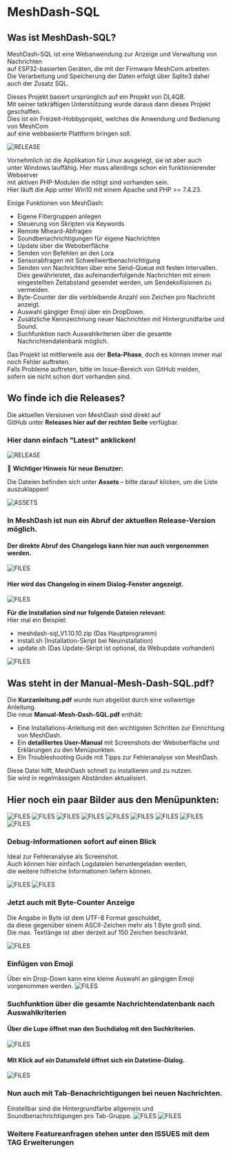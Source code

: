 # MeshDash-SQL

## Was ist MeshDash-SQL?

MeshDash-SQL ist eine Webanwendung zur Anzeige und Verwaltung von Nachrichten  
auf ESP32-basierten Geräten, die mit der Firmware MeshCom arbeiten.  
Die Verarbeitung und Speicherung der Daten erfolgt über Sqlite3 daher auch der Zusatz SQL.

Dieses Projekt basiert ursprünglich auf ein Projekt von DL4QB.  
Mit seiner tatkräftigen Unterstützung wurde daraus dann dieses Projekt geschaffen.  
Dies ist ein Freizeit-Hobbyprojekt, welches die Anwendung und Bedienung von MeshCom  
auf eine webbasierte Plattform bringen soll.

![RELEASE](/docs/front_menu.jpg)

Vornehmlich ist die Applikation für Linux ausgelegt, sie ist aber auch  
unter Windows lauffähig. Hier muss allerdings schon ein funktionierender Webserver  
mit aktiven PHP-Modulen die nötigt sind vorhanden sein.  
Hier läuft die App unter Win10 mit einem Apache und PHP >= 7.4.23.

Einige Funktionen von MeshDash:

- Eigene Filtergruppen anlegen
- Steuerung von Skripten via Keywords
- Remote Mheard-Abfragen
- Soundbenachrichtigungen für eigene Nachrichten
- Update über die Weboberfläche
- Senden von Befehlen an den Lora
- Sensorabfragen mit Schwellwertbenachrichtigung
- Senden von Nachrichten über eine Send-Queue mit festen Intervallen.  
  Dies gewährleistet, das aufeinanderfolgende Nachrichten mit einem  
  eingestellten Zeitabstand gesendet werden, um Sendekollisionen zu vermeiden.
- Byte-Counter der die verbleibende Anzahl von Zeichen pro Nachricht anzeigt.
- Auswahl gängiger Emoji über ein DropDown.
- Zusätzliche Kennzeichnung neuer Nachrichten mit Hintergrundfarbe und Sound.
- Suchfunktion nach Auswahlkriterien über die gesamte Nachrichtendatenbank möglich.

Das Projekt ist mittlerweile aus der **Beta-Phase**, doch es können immer mal noch Fehler auftreten.  
Falls Probleme auftreten, bitte im Issue-Bereich von GitHub melden,  
sofern sie nicht schon dort vorhanden sind.

## Wo finde ich die Releases?

Die aktuellen Versionen von MeshDash sind direkt auf  
GitHub unter **Releases hier auf der rechten Seite** verfügbar.  

### Hier dann einfach "Latest" anklicken!
![RELEASE](/docs/release.jpg)

🔴 **Wichtiger Hinweis für neue Benutzer:**

Die Dateien befinden sich unter **Assets** – bitte darauf klicken, um die Liste auszuklappen!

![ASSETS](/docs/assets.jpg)

### In MeshDash ist nun ein Abruf der aktuellen Release-Version möglich.
#### Der direkte Abruf des Changelogs kann hier nun auch vorgenommen werden.
![FILES](/docs/update_menu.jpg)

#### Hier wird das Changelog in einem Dialog-Fenster angezeigt.
![FILES](/docs/50_md_release_version.jpg)

**Für die Installation sind nur folgende Dateien relevant:**  
Hier mal ein Beispiel:
- meshdash-sql_V1.10.10.zip (Das Hauptprogramm)
- install.sh (Installation-Skript bei Neuinstallation)
- update.sh (Das Update-Skript ist optional, da Webupdate vorhanden)

![FILES](/docs/files.jpg)

## Was steht in der Manual-Mesh-Dash-SQL.pdf?

Die **Kurzanleitung.pdf** wurde nun abgelöst durch eine vollwertige Anleitung.  
Die neue **Manual-Mesh-Dash-SQL.pdf** enthält:


- Eine Installations-Anleitung mit den wichtigsten Schritten zur Einrichtung von MeshDash.
- Ein **detailliertes User-Manual** mit Screenshots der Weboberfläche und Erklärungen zu den Menüpunkten.
- Ein Troubleshooting Guide mit Tipps zur Fehleranalyse von MeshDash.
 
Diese Datei hilft, MeshDash schnell zu installieren und zu nutzen.  
Sie wird in regelmässigen Abständen aktualisiert.

## Hier noch ein paar Bilder aus den Menüpunkten:

![FILES](/docs/01_config.jpg)
![FILES](/docs/01_1_send_queue.jpg)
![FILES](/docs/02_alert.jpg)
![FILES](/docs/03_keyword.jpg)
![FILES](/docs/04_update.jpg)
![FILES](/docs/10_groups.jpg)
![FILES](/docs/20_mheard.jpg)
![FILES](/docs/30_send_command.jpg)
![FILES](/docs/31_send_command.jpg)

### Debug-Informationen sofort auf einen Blick
Ideal zur Fehleranalyse als Screenshot.  
Auch können hier einfach Logdateien heruntergeladen werden,  
die weitere hilfreiche Informationen liefern können.

![FILES](/docs/33_debug_info.jpg)
![FILES](/docs/33_debug_info_logs.jpg)

### Jetzt auch mit Byte-Counter Anzeige  
Die Angabe in Byte ist dem UTF-8 Format geschuldet,  
da diese gegenüber einem ASCII-Zeichen mehr als 1 Byte groß sind.  
Die max. Textlänge ist aber derzeit auf 150 Zeichen beschränkt.

![FILES](/docs/34_msg_byte_counter.jpg)

### Einfügen von Emoji
Über ein Drop-Down kann eine kleine Auswahl an gängigen Emoji vorgenommen werden.
![FILES](/docs/32_send_command.jpg)

### Suchfunktion über die gesamte Nachrichtendatenbank nach Auswahlkriterien
#### Über die Lupe öffnet man den Suchdialog mit den Suchkriterien.
![FILES](/docs/search_01.jpg)
#### MIt Klick auf ein Datumsfeld öffnet sich ein Datetime-Dialog.
![FILES](/docs/search_02.jpg)

### Nun auch mit Tab-Benachrichtigungen bei neuen Nachrichten.
Einstellbar sind die Hintergrundfarbe allgemein und Soundbenachrichtigungen pro Tab-Gruppe.
![FILES](/docs/60_desktop_tab_alert.jpg)
![FILES](/docs/61_handy_Tab_alert.jpg)

### Weitere Featureanfragen stehen unter den ISSUES mit dem TAG Erweiterungen


  
  
